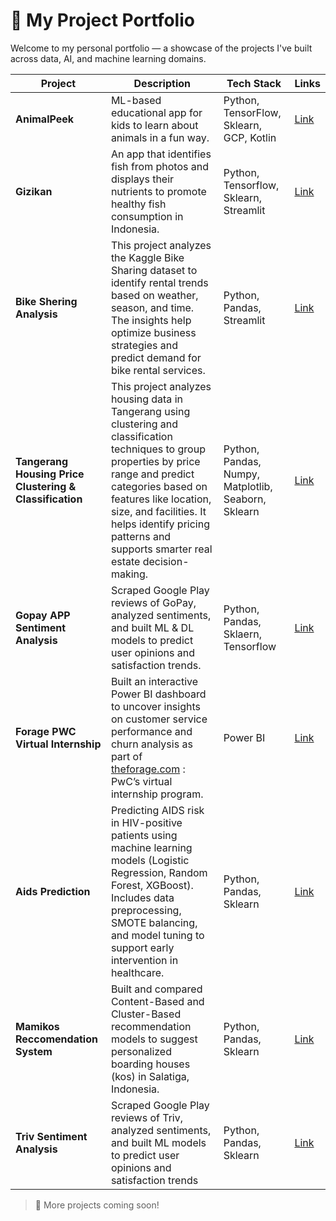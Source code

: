 # 📁 My Project Portfolio

Welcome to my personal portfolio — a showcase of the projects I've built across data, AI, and machine learning domains.

| Project | Description | Tech Stack | Links |
|--------|-------------|------------|-------|
| **AnimalPeek** | ML-based educational app for kids to learn about animals in a fun way. | Python, TensorFlow, Sklearn, GCP, Kotlin | [Link](https://github.com/ERU16/Capstone) |
|**Gizikan**|An app that identifies fish from photos and displays their nutrients to promote healthy fish consumption in Indonesia.|Python, Tensorflow, Sklearn, Streamlit|[Link](https://github.com/imanuelsteven/gizikan)|
|**Bike Shering Analysis**|This project analyzes the Kaggle Bike Sharing dataset to identify rental trends based on weather, season, and time. The insights help optimize business strategies and predict demand for bike rental services.|Python, Pandas, Streamlit|[Link](https://github.com/imanuelsteven/Bike_Shering_Analysis)|
|**Tangerang Housing Price Clustering & Classification**|This project analyzes housing data in Tangerang using clustering and classification techniques to group properties by price range and predict categories based on features like location, size, and facilities. It helps identify pricing patterns and supports smarter real estate decision-making.|Python, Pandas, Numpy, Matplotlib, Seaborn, Sklearn|[Link](https://github.com/imanuelsteven/Tangerang-House-Price-Clustering-Classification)|
|**Gopay APP Sentiment Analysis**|Scraped Google Play reviews of GoPay, analyzed sentiments, and built ML & DL models to predict user opinions and satisfaction trends.|Python, Pandas, Sklaern, Tensorflow|[Link](https://github.com/imanuelsteven/Sentiment-Analysis-Gopay-2025)|
|**Forage PWC Virtual Internship**|Built an interactive Power BI dashboard to uncover insights on customer service performance and churn analysis as part of [theforage.com](theforage.com) : PwC’s virtual internship program.|Power BI|[Link](https://github.com/imanuelsteven/Forage-PWC-Data-Analytics)|
|**Aids Prediction**|Predicting AIDS risk in HIV-positive patients using machine learning models (Logistic Regression, Random Forest, XGBoost). Includes data preprocessing, SMOTE balancing, and model tuning to support early intervention in healthcare.|Python, Pandas, Sklearn|[Link](https://github.com/imanuelsteven/Aids-Prediction-Using-Machine-Learning)|
|**Mamikos Reccomendation System**|Built and compared Content-Based and Cluster-Based recommendation models to suggest personalized boarding houses (kos) in Salatiga, Indonesia.|Python, Pandas, Sklearn|[Link](https://github.com/imanuelsteven/Mamikos-Recommendation-System)|
|**Triv Sentiment Analysis**|Scraped Google Play reviews of Triv, analyzed sentiments, and built ML models to predict user opinions and satisfaction trends|Python, Pandas, Sklearn|[Link](https://github.com/imanuelsteven/Triv-Sentiment-Analysis)|




> 📌 More projects coming soon!
